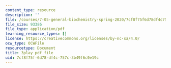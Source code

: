 ```yaml
---
content_type: resource
description: ''
file: /courses/7-05-general-biochemistry-spring-2020/7cf8f75f6d78df4c757c3b49f6c0e19c_2Q1GUhhc9is.pdf
file_size: 93386
file_type: application/pdf
learning_resource_types: []
license: https://creativecommons.org/licenses/by-nc-sa/4.0/
ocw_type: OCWFile
resourcetype: Document
title: 3play pdf file
uid: 7cf8f75f-6d78-df4c-757c-3b49f6c0e19c
---
```


